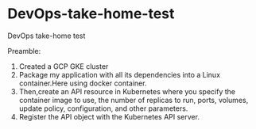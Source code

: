 # DevOps-take-home-test
DevOps take-home test

Preamble:
  1. Created a GCP GKE cluster
  2. Package my application with all its dependencies into a Linux container.Here using docker container.
  3. Then,create an API resource in Kubernetes where you specify the container image to use, the number of replicas to run, ports, volumes, update policy, configuration,      and other parameters.
  4. Register the API object with the Kubernetes API server.
